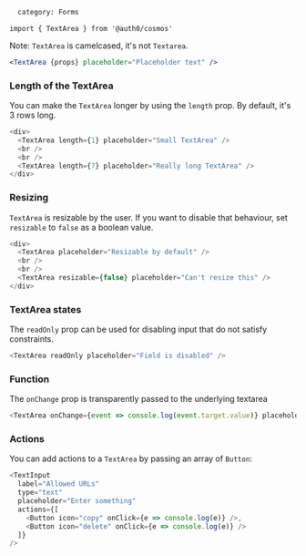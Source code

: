 ```meta
  category: Forms
```

`import { TextArea } from '@auth0/cosmos'`

Note: `TextArea` is camelcased, it's not `Textarea`.

```jsx
<TextArea {props} placeholder="Placeholder text" />
```

### Length of the TextArea

You can make the `TextArea` longer by using the `length` prop. By default, it's 3 rows long.

```js
<div>
  <TextArea length={1} placeholder="Small TextArea" />
  <br />
  <br />
  <TextArea length={7} placeholder="Really long TextArea" />
</div>
```

### Resizing

`TextArea` is resizable by the user. If you want to disable that behaviour, set `resizable` to `false` as a boolean value.

```js
<div>
  <TextArea placeholder="Resizable by default" />
  <br />
  <br />
  <TextArea resizable={false} placeholder="Can't resize this" />
</div>
```

### TextArea states

The `readOnly` prop can be used for disabling input that do not satisfy constraints.

```js
<TextArea readOnly placeholder="Field is disabled" />
```

### Function

The `onChange` prop is transparently passed to the underlying textarea

```js
<TextArea onChange={event => console.log(event.target.value)} placeholder="change my text" />
```

### Actions

You can add actions to a `TextArea` by passing an array of `Button`:

```js
<TextInput
  label="Allowed URLs"
  type="text"
  placeholder="Enter something"
  actions={[
    <Button icon="copy" onClick={e => console.log(e)} />,
    <Button icon="delete" onClick={e => console.log(e)} />
  ]}
/>
```
